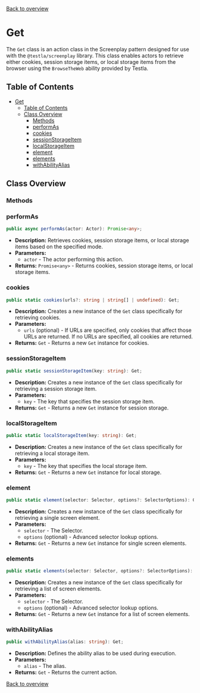 [Back to overview](../../screenplay_elements.md)

# Get

The `Get` class is an action class in the Screenplay pattern designed for use with the `@testla/screenplay` library. This class enables actors to retrieve either cookies, session storage items, or local storage items from the browser using the `BrowseTheWeb` ability provided by Testla.

## Table of Contents

- [Get](#get)
  - [Table of Contents](#table-of-contents)
  - [Class Overview](#class-overview)
    - [Methods](#methods)
    - [performAs](#performas)
    - [cookies](#cookies)
    - [sessionStorageItem](#sessionstorageitem)
    - [localStorageItem](#localstorageitem)
    - [element](#element)
    - [elements](#elements)
    - [withAbilityAlias](#withabilityalias)

## Class Overview

### Methods

### performAs

```typescript
public async performAs(actor: Actor): Promise<any>;
```

- **Description:** Retrieves cookies, session storage items, or local storage items based on the specified mode.
- **Parameters:**
  - `actor` - The actor performing this action.
- **Returns:** `Promise<any>` - Returns cookies, session storage items, or local storage items.

### cookies

```typescript
public static cookies(urls?: string | string[] | undefined): Get;
```

- **Description:** Creates a new instance of the `Get` class specifically for retrieving cookies.
- **Parameters:**
  - `urls` (optional) - If URLs are specified, only cookies that affect those URLs are returned. If no URLs are specified, all cookies are returned.
- **Returns:** `Get` - Returns a new `Get` instance for cookies.

### sessionStorageItem

```typescript
public static sessionStorageItem(key: string): Get;
```

- **Description:** Creates a new instance of the `Get` class specifically for retrieving a session storage item.
- **Parameters:**
  - `key` - The key that specifies the session storage item.
- **Returns:** `Get` - Returns a new `Get` instance for session storage.

### localStorageItem

```typescript
public static localStorageItem(key: string): Get;
```

- **Description:** Creates a new instance of the `Get` class specifically for retrieving a local storage item.
- **Parameters:**
  - `key` - The key that specifies the local storage item.
- **Returns:** `Get` - Returns a new `Get` instance for local storage.

### element

```typescript
public static element(selector: Selector, options?: SelectorOptions): Get;
```

- **Description:** Creates a new instance of the `Get` class specifically for retrieving a single screen element.
- **Parameters:**
  - `selector` - The Selector.
  - `options` (optional) - Advanced selector lookup options.
- **Returns:** `Get` - Returns a new `Get` instance for single screen elements.

### elements

```typescript
public static elements(selector: Selector, options?: SelectorOptions): Get;
```

- **Description:** Creates a new instance of the `Get` class specifically for retrieving a list of screen elements.
- **Parameters:**
  - `selector` - The Selector.
  - `options` (optional) - Advanced selector lookup options.
- **Returns:** `Get` - Returns a new `Get` instance for a list of screen elements.

### withAbilityAlias

```typescript
public withAbilityAlias(alias: string): Get;
```

- **Description:** Defines the ability alias to be used during execution.
- **Parameters:**
  - `alias` - The alias.
- **Returns:** `Get` - Returns the current action.

[Back to overview](../../screenplay_elements.md)